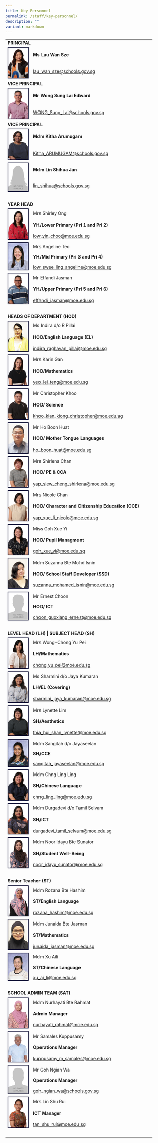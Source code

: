 ```yaml
---
title: Key Personnel
permalink: /staff/key-personnel/
description: ""
variant: markdown
---
```

<table border="0" width="800">
   <tbody><tr><td colspan="2"><b>PRINCIPAL</b></td></tr>
    <tr><td rowspan="2"><img style="width:63px; border:2px solid #0A0B30" src="/images/Staff%20Photos/Organisation%20Photos/01principal.jpg"></td>
      <td><b>Ms Lau Wan Sze</b></td>
    </tr>
    <tr><td><a href="style=">lau_wan_sze@schools.gov.sg</a></td></tr>
   <tr><td colspan="2"><b>VICE PRINCIPAL</b></td></tr>
    <tr>
      <td rowspan="2"><img style="width:63px; border:2px solid #0A0B30" src="/images/Staff%20Photos/Organisation%20Photos/01vprincipal.jpg"></td>
      <td><b>Mr Wong Sung Lai Edward</b></td>
    </tr>
   <tr>
      <td><a href="mailto:WONG_Sung_Lai@schools.gov.sg">WONG_Sung_Lai@schools.gov.sg</a></td>
    </tr>
        <tr><td colspan="2"><b>VICE PRINCIPAL</b></td></tr>
    <tr><td rowspan="2"><img style="width:63px; border:2px solid #0A0B30" src="/images/Staff%20Photos/Organisation%20Photos/02vprincipal.jpg"></td>
      <td><b>Mdm Kitha Arumugam</b></td>
    </tr>
       <tr><td colspan="2"><a href="mailto:Kitha_ARUMUGAM@schools.gov.sg">Kitha_ARUMUGAM@schools.gov.sg</a></td></tr>
    <tr><td rowspan="2"><img style="width:63px; border:2px solid #0A0B30" src="/images/Staff%20Photos/female.png"></td>
      <td><b>Mdm Lin Shihua Jan</b></td>
    </tr>
    <tr><td><a href="mailto:lin_shihua@schools.gov.sg">lin_shihua@schools.gov.sg</a></td>
    </tr>
<tr>
    <td>&nbsp;</td>
    <td>&nbsp;</td>
    <td>&nbsp;</td>
    <td>&nbsp;</td>
  </tr>
  <tr>
      <td colspan="2"><b>YEAR HEAD </b></td></tr>
    <tr>
      <td rowspan="3"><img style="width:63px; border:2px solid #0A0B30" src="/images/Staff%20Photos/Organisation%20Photos/03yhlp.jpg"></td>
      <td>Mrs Shirley Ong</td>
    </tr>
<tr><td><b>YH/Lower Primary (Pri 1 and Pri 2)</b></td>
    </tr><tr>
      <td><a href="mailto:low_yin_choo@moe.edu.sg">low_yin_choo@moe.edu.sg
</a></td></tr><tr>
      <td rowspan="3"><img style="width:63px; border:2px solid #0A0B30" src="/images/Staff%20Photos/Organisation%20Photos/mrs angeline teo.jpeg"></td>
      <td>Mrs Angeline Teo</td></tr>
<tr><td><b>YH/Mid Primary (Pri 3 and Pri 4)</b></td></tr>
    <tr>
      <td><a href="mailto:low_swee_ling_angeline@moe.edu.sg">low_swee_ling_angeline@moe.edu.sg</a></td>
    </tr>
       <tr><td rowspan="3"><img style="width:63px; border:2px solid #0A0B30" src="/images/Staff%20Photos/Organisation%20Photos/04yhup.jpg"></td>
      <td>Mr Effandi Jasman</td></tr>
<tr><td><b>YH/Upper Primary (Pri 5 and Pri 6)</b></td></tr>
    <tr>
      <td><a href="mailto:effandi_jasman@moe.edu.sg">effandi_jasman@moe.edu.sg
</a></td></tr>
<tr>
    <td>&nbsp;</td>
    <td>&nbsp;</td>
    <td>&nbsp;</td>
    <td>&nbsp;</td>
  </tr>
    <tr>
      <td colspan="2"><b>HEADS OF DEPARTMENT (HOD)</b></td></tr>
    <tr><td rowspan="3"><img style="width:63px; border:2px solid #0A0B30" src="/images/Staff%20Photos/Organisation%20Photos/19hodel.jpg"></td>
      <td>Ms Indira d/o R Pillai</td></tr>
<tr><td><b>HOD/English Language (EL)</b></td></tr>
    <tr>
      <td><a href="mailto:indira_raghavan_pillai@moe.edu.sg">indira_raghavan_pillai@moe.edu.sg</a></td>
    </tr>
      <tr><td rowspan="3"><img style="width:63px; border:2px solid #0A0B30" src="/images/Staff%20Photos/Organisation%20Photos/05hodmath.jpg"></td>
      <td>Mrs Karin Gan</td></tr>
<tr><td><b>HOD/Mathematics</b></td></tr>
    <tr>
      <td><a href="mailto:yeo_lei_teng@moe.edu.sg">yeo_lei_teng@moe.edu.sg</a></td>
    </tr>
       <tr>
      <td rowspan="3"><img style="width:63px; border:2px solid #0A0B30" src="/images/Staff%20Photos/Organisation%20Photos/06hodscience.jpg"></td>
      <td>Mr Christopher Khoo</td>
    </tr>
<tr><td><b>HOD/ Science</b></td></tr>
    <tr>
      <td><a href="mailto:khoo_kian_kiong_christopher@moe.edu.sg">khoo_kian_kiong_christopher@moe.edu.sg
</a></td>
    </tr>
   <tr>
      <td rowspan="3"><img style="width:63px; border:2px solid #0A0B30" src="/images/Staff%20Photos/Organisation%20Photos/22hodmtl.jpg"></td>
      <td>Mr Ho Boon Huat</td>
    </tr>
<tr><td><b>HOD/ Mother Tongue Languages</b></td></tr>
    <tr>
      <td><a href="mailto:ho_boon_huat@moe.edu.sg">ho_boon_huat@moe.edu.sg
</a></td></tr>
<tr>
<td rowspan="3"><img style="width:63px; border:2px solid #0A0B30" src="/images/Staff%20Photos/Organisation%20Photos/07hodpe.jpg"></td>
      <td>Mrs Shirlena Chan</td>
    </tr>
<tr><td><b>HOD/ PE &amp; CCA</b></td></tr>
    <tr>
      <td><a href="mailto:yap_siew_cheng_shirlena@moe.edu.sg">yap_siew_cheng_shirlena@moe.edu.sg</a></td>
    </tr>
<tr>
		<td rowspan="3"><img style="width:63px; border:2px solid #0A0B30" src="/images/Staff%20Photos/Organisation%20Photos/08hodcce.jpg"></td>
      <td>Mrs Nicole Chan</td>
    </tr>
<tr><td><b>HOD/ Character and Citizenship Education (CCE)</b></td></tr>
    <tr>
      <td><a href="mailto:yap_xue_li_nicole@moe.edu.sg">yap_xue_li_nicole@moe.edu.sg
</a></td></tr>
<tr><td rowspan="3"><img style="width:63px; border:2px solid #0A0B30" src="/images/Staff%20Photos/Organisation%20Photos/09hodppm.jpg"></td>
      <td>Miss Goh Xue Yi</td>
    </tr>
<tr><td><b>HOD/ Pupil Managment</b></td></tr>
    <tr>
      <td><a href="mailto:goh_xue_yi@moe.edu.sg">goh_xue_yi@moe.edu.sg</a></td></tr>
<tr><td rowspan="3"><img style="width:63px; border:2px solid #0A0B30" src="/images/Staff%20Photos/Organisation%20Photos/21hodssd.jpg"></td>
      <td>Mdm Suzanna Bte Mohd Isnin</td></tr>
<tr><td><b>HOD/ School Staff Developer (SSD)</b></td></tr>
    <tr>
      <td><a href="mailto:suzanna_mohamed_isnin@moe.edu.sg">suzanna_mohamed_isnin@moe.edu.sg</a></td>
    </tr> 
<tr><td rowspan="3"><img style="width:63px; border:2px solid #0A0B30" src="/images/Staff%20Photos/male.png"></td>
      <td>Mr Ernest Choon</td></tr>
<tr><td><b>HOD/ ICT</b></td></tr>
    <tr>
      <td><a href="mailto:choon_guoxiang_ernest@moe.edu.sg">choon_guoxiang_ernest@moe.edu.sg</a></td>
    </tr> 
<tr>
    <td>&nbsp;</td>
    <td>&nbsp;</td>
    <td>&nbsp;</td>
    <td>&nbsp;</td>
  </tr>
<tr>
      <td colspan="2"><b>LEVEL HEAD (LH) | SUBJECT HEAD (SH)  </b></td></tr>
  
 <tr>
       <td rowspan="3"><img style="width:63px; border:2px solid #0A0B30" src="/images/Staff%20Photos/Organisation%20Photos/11lhmath.jpg"></td>
      <td>Mrs Wong-Chong Yu Pei</td></tr>
<tr><td><b> LH/Mathematics</b></td></tr>
    <tr>
      <td><a href="mailto:chong_yu_pei@moe.edu.sg">chong_yu_pei@moe.edu.sg
</a></td>
    </tr>
	 <tr>
       <td rowspan="3"><img style="width:63px; border:2px solid #0A0B30" src="/images/Staff%20Photos/Organisation%20Photos/16shness.jpg"></td>
      <td>Ms Sharmini d/o Jaya Kumaran</td></tr>
<tr><td><b>LH/EL (Covering)</b></td></tr>
    <tr>
      <td><a href="mailto:
sharmini_jaya_kumaran@moe.edu.sg">
sharmini_jaya_kumaran@moe.edu.sg</a></td>
    </tr>
    <tr>
       <td rowspan="3"><img style="width:63px; border:2px solid #0A0B30" src="/images/Staff%20Photos/Organisation%20Photos/12shpam.jpg"></td>
      <td>Mrs Lynette Lim</td></tr>
<tr><td><b>SH/Aesthetics</b></td></tr>
    <tr>
      <td><a href="mailto:thia_hui_shan_lynette@moe.edu.sg">thia_hui_shan_lynette@moe.edu.sg</a></td>
    </tr>
 <tr>
       <td rowspan="3"><img style="width:63px; border:2px solid #0A0B30" src="/images/Staff%20Photos/Organisation%20Photos/mdm sangitah do jayaseelan.jpeg"></td>
      <td>Mdm Sangitah d/o Jayaseelan</td></tr>
<tr><td><b>SH/CCE</b></td></tr>
    <tr>
      <td><a href="mailto:
sangitah_jayaseelan@moe.edu.sg">
sangitah_jayaseelan@moe.edu.sg</a></td>
    </tr>
 <tr>
       <td rowspan="3"><img style="width:63px; border:2px solid #0A0B30" src="/images/Staff%20Photos/Organisation%20Photos/15shcl.jpg"></td>
      <td>Mdm Chng Ling Ling</td>
    </tr>
<tr><td><b>SH/Chinese Language</b></td></tr>
    <tr>
      <td><a href="mailto:
chng_ling_ling@moe.edu.sg">
chng_ling_ling@moe.edu.sg</a></td>
    </tr>
 <tr>
       <td rowspan="3"><img style="width:63px; border:2px solid #0A0B30" src="/images/Staff%20Photos/Organisation%20Photos/13shict.jpg"></td>
      <td>Mdm Durgadevi d/o Tamil Selvam</td>
    </tr>
<tr><td><b>SH/ICT</b></td></tr>
    <tr>
      <td><a href="mailto:durgadevi_tamil_selvam@moe.edu.sg">durgadevi_tamil_selvam@moe.edu.sg</a></td>
    </tr>
 <tr>
       <td rowspan="3"><img style="width:63px; border:2px solid #0A0B30" src="/images/Staff%20Photos/Organisation%20Photos/14shswb.jpg"></td>
      <td>Mdm Noor Idayu Bte Sunator</td>
    </tr>
<tr><td><b>SH/Student Well-Being</b></td></tr>
    <tr>
      <td><a href="mailto:noor_idayu_sunator@moe.edu.sg">noor_idayu_sunator@moe.edu.sg</a></td>
    </tr>


	
<tr>
    <td>&nbsp;</td>
    <td>&nbsp;</td>
    <td>&nbsp;</td>
    <td>&nbsp;</td>
  </tr>
<tr>
      <td colspan="2"><b>Senior Teacher (ST) </b></td></tr>
    <tr>
       <td rowspan="3"><img style="width:63px; border:2px solid #0A0B30" src="/images/Staff%20Photos/Organisation%20Photos/17stel.jpg"></td>
      <td>Mdm Rozana Bte Hashim</td></tr>
<tr><td><b>ST/English Language</b></td></tr>
    <tr>
      <td><a href="mailto:rozana_hashim@moe.edu.sg">rozana_hashim@moe.edu.sg</a></td>
    </tr>
 <tr>
       <td rowspan="3"><img style="width:63px; border:2px solid #0A0B30" src="/images/Staff%20Photos/Organisation%20Photos/20stmath.jpg"></td>
      <td>Mdm Junaida Bte Jasman</td>
    </tr>
<tr><td><b>ST/Mathematics</b></td></tr>
    <tr>
      <td><a href="mailto:junaida_jasman@moe.edu.sg">junaida_jasman@moe.edu.sg
</a></td>
    </tr>
 <tr>
       <td rowspan="3"><img style="width:63px; border:2px solid #0A0B30" src="/images/Staff%20Photos/MDM XU AILI.jpg"></td>
      <td>Mdm Xu Aili</td>
    </tr>
<tr><td><b>ST/Chinese Language</b></td></tr>
    <tr>
      <td><a href="mailto:xu_ai_li@moe.edu.sg">xu_ai_li@moe.edu.sg
</a></td>
    </tr>
		<tr>
    <td>&nbsp;</td>
    <td>&nbsp;</td>
    <td>&nbsp;</td>
    <td>&nbsp;</td>
  </tr>
<tr>
      <td colspan="2"><b>SCHOOL ADMIN TEAM (SAT) </b></td></tr>
  <tr>
       <td rowspan="3"><img style="width:63px; border:2px solid #0A0B30" src="/images/Staff%20Photos/Organisation%20Photos/mdm%20nurhayati.jpg"></td>
      <td>Mdm Nurhayati Bte Rahmat</td>
    </tr>
<tr><td><b>Admin Manager</b></td></tr>
    <tr>
      <td><a href="mailto:nurhayati_rahmat@moe.edu.sg">nurhayati_rahmat@moe.edu.sg
</a></td>
    </tr>
<tr>
       <td rowspan="3"><img style="width:63px; border:2px solid #0A0B30" src="/images/mr%20samales%20m%20kuppusamy.jpg"></td>
      <td>Mr Samales Kuppusamy</td>
    </tr>
<tr><td><b>Operations Manager</b></td></tr>
    <tr>
      <td><a href="mailto:kuppusamy_m_samales@moe.edu.sg">kuppusamy_m_samales@moe.edu.sg</a></td>
    </tr>
  
<tr><td rowspan="3"><img style="width:63px; border:2px solid #0A0B30" src="/images/Staff%20Photos/male.png"></td>
      <td>Mr Goh Ngian Wa</td></tr>
<tr><td><b>Operations Manager</b></td></tr>
    <tr>
      <td><a href="mailto:goh_ngian_wa@schools.gov.sg">goh_ngian_wa@schools.gov.sg</a></td>
    </tr> 
<tr>
       <td rowspan="3"><img style="width:63px; border:2px solid #0A0B30" src="/images/Staff%20Photos/Organisation%20Photos/ictmanager.jpg"></td>
      <td>Mrs Lin Shu Rui</td>
    </tr>
<tr><td><b>ICT Manager</b></td></tr>
    <tr>
      <td><a href="mailto:tan_shu_rui@moe.edu.sg">tan_shu_rui@moe.edu.sg</a></td>
    </tr>
<tr>
    <td>&nbsp;</td>
    <td>&nbsp;</td>
    <td>&nbsp;</td>
    <td>&nbsp;</td>
  </tr>
</tbody></table>